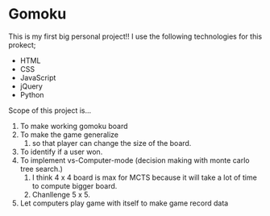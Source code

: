 # Gomoku

This is my first big personal project!!
I use the following technologies for this prokect;
<ul>
<li>HTML</li>
<li>CSS</li>
<li>JavaScript</li>
<li>jQuery</li>
<li>Python</li>
</ul>

Scope of this project is...
<ol>
      <li>To make working gomoku board </li>
      <li>To make the game generalize
            <ol>
                  <li>so that player can change the size of the board.</li>
            </ol>
      </li>
      <li>To identify if a user won.</li>
      <li>To implement vs-Computer-mode (decision making with monte carlo tree search.) 
            <ol>
                  <li>I think 4 x 4 board is max for MCTS because it will take a lot of time to compute bigger board. </li>
                  <li>Chanllenge 5 x 5.</li>
            </ol>
      </li>
      <li>Let computers play game with itself to make game record data</li>
</ol>

